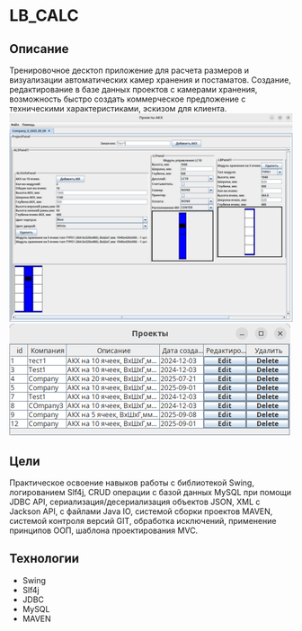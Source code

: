 # LB_CALC
## Описание

Тренировочное десктоп приложение для расчета размеров и визуализации автоматических камер хранения и постаматов.
Создание, редактирование в базе данных проектов с камерами хранения, возможность быстро создать коммерческое предложение 
с техническими характеристиками, эскизом для клиента.
![1.png](src/main/resources/1.png)
![2.png](src/main/resources/2.png)
## Цели
Практическое освоение навыков работы с библиотекой Swing, логированием Slf4j, 
CRUD операции с базой данных MySQL при помощи JDBC API, сериализация/десериализация объектов JSON, XML с Jackson API,
с файлами Java IO, системой сборки проектов MAVEN, системой контроля версий GIT, обработка исключений, применение принципов ООП, 
шаблона проектирования MVC.
## Технологии
* Swing
* Slf4j
* JDBC
* MySQL
* MAVEN


